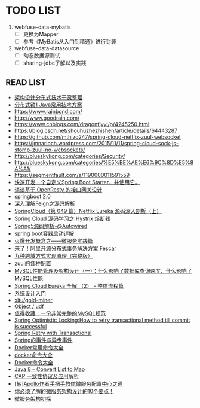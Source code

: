 # TODO LIST

1. webfuse-data-mybatis
   - [ ] 更换为Mapper
   - [ ] 参考《MyBatis从入门到精通》进行封装
2. webfuse-data-datasource
   - [ ] 动态数据源测试
   - [ ] sharing-jdbc了解以及实践

## READ LIST

- [架构设计分布式技术干货整理](https://mp.weixin.qq.com/s/qOjQ5fXYGn2p7Au1TlGFJg)
- [分布式锁1 Java常用技术方案](http://www.cnblogs.com/PurpleDream/p/5559352.html)
- https://www.rainbond.com/
- http://www.goodrain.com/
- https://www.cnblogs.com/dragonflyyi/p/4245250.html
- https://blog.csdn.net/shouhuzhezhishen/article/details/64443287
- https://github.com/mthizo247/spring-cloud-netflix-zuul-websocket
- https://jmnarloch.wordpress.com/2015/11/11/spring-cloud-sock-js-stomp-zuul-no-websockets/
- http://blueskykong.com/categories/Security/
- http://blueskykong.com/categories/%E5%BE%AE%E6%9C%8D%E5%8A%A1/
- https://segmentfault.com/a/1190000011591559
- [快速开发一个自定义Spring Boot Starter，并使用它。](https://www.jianshu.com/p/45538b44e04e)
- [谈谈基于 OpenResty 的接口网关设计](https://www.zybuluo.com/yishuailuo/note/844059?utm_source=tool.lu)
- [springboot 2.0](https://blog.tengshe789.tech/2018/08/04/springboot/)
- [深入理解Feign之源码解析](https://blog.csdn.net/forezp/article/details/73480304)
- [SpringCloud（第 049 篇）Netflix Eureka 源码深入剖析（上）](https://my.oschina.net/hmilyylimh/blog/1554660)
- [Spring Cloud 源码学习之 Hystrix 熔断器](https://chenyongjun.vip/articles/90)
- [Spring5源码解析-@Autowired](https://muyinchen.github.io/2017/08/23/Spring5%E6%BA%90%E7%A0%81%E8%A7%A3%E6%9E%90-@Autowired/)
- [spring boot容器启动详解](https://www.cnblogs.com/dennyzhangdd/p/8028950.html)
- [火爆开发概念之——微服务实践篇](http://rdc.hundsun.com/portal/article/947.html?hmsr=toutiao.io&utm_medium=toutiao.io&utm_source=toutiao.io)
- [来了！阿里开源分布式事务解决方案 Fescar](https://mp.weixin.qq.com/s/TFGRcHV6EgeLB45OEJPRXw)
- [九种跨域方式实现原理（完整版）](https://segmentfault.com/a/1190000018017118)
- [zuul的各种配置](https://huan1993.iteye.com/blog/2424676)
- [MySQL性能管理及架构设计（一）：什么影响了数据库查询速度、什么影响了MySQL性能](https://segmentfault.com/a/1190000013672421)
- [Spring Cloud Eureka 全解 （2） - 整体流程篇](https://zhuanlan.zhihu.com/p/34976217)
- [系统设计入门](https://github.com/donnemartin/system-design-primer/blob/master/README-zh-Hans.md)
- [xitu/gold-miner](https://github.com/xitu/gold-miner)
- [Object / udf](https://gitee.com/wangkang/udf)
- [值得收藏：一份非常完整的MySQL规范](https://mp.weixin.qq.com/s/ruDL-v6s0tLMntVze44AbQ)
- [Spring Optimistic Locking:How to retry transactional method till commit is successful](https://stackoverflow.com/questions/3144010/spring-optimistic-lockinghow-to-retry-transactional-method-till-commit-is-succe/45514794#45514794)
- [Spring Retry with Transactional](https://stackoverflow.com/questions/49678581/spring-retry-with-transactional)
- [Spring的事件与异步事件](https://www.limisky.com/125.html)
- [Docker常用命令大全](https://www.cnblogs.com/hcduguo/p/5150807.html)
- [docker命令大全](https://kamisec.github.io/2017/06/docker%E5%91%BD%E4%BB%A4%E5%A4%A7%E5%85%A8/)
- [Docker命令大全](https://blog.csdn.net/wuxing26jiayou/article/details/54631452)
- [Java 8 – Convert List to Map](https://www.mkyong.com/java8/java-8-convert-list-to-map/)
- [CAP 一致性协议及应用解析](https://mp.weixin.qq.com/s/26x8O1bRzurl84e3nM6TTA)
- [[转]Apollo作者手把手教你微服务配置中心之道](http://www.mobabel.net/%E8%BD%ACapollo%E4%BD%9C%E8%80%85%E6%89%8B%E6%8A%8A%E6%89%8B%E6%95%99%E4%BD%A0%E5%BE%AE%E6%9C%8D%E5%8A%A1%E9%85%8D%E7%BD%AE%E4%B8%AD%E5%BF%83%E4%B9%8B%E9%81%93/)
- [你必须了解的微服务架构设计的10个要点！](https://mp.weixin.qq.com/s/L6WGJ-3gMrzVp90XuPaELQ)
- [微服务架构初探](https://xiaoxubeii.github.io/articles/microservices-architecture-introduction/)